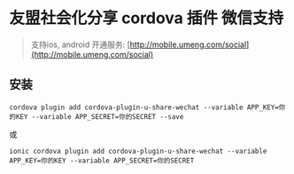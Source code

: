# 友盟社会化分享 cordova 插件 微信支持

> 支持ios, android
开通服务: [http://mobile.umeng.com/social](http://mobile.umeng.com/social)

## 安装

```
cordova plugin add cordova-plugin-u-share-wechat --variable APP_KEY=你的KEY --variable APP_SECRET=你的SECRET --save
```
或
```
ionic cordova plugin add cordova-plugin-u-share-wechat --variable APP_KEY=你的KEY --variable APP_SECRET=你的SECRET
```
